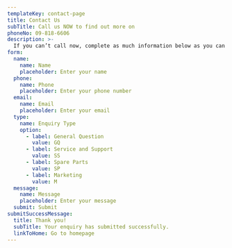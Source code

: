 ```yaml
---
templateKey: contact-page
title: Contact Us
subTitle: Call us NOW to find out more on
phoneNo: 09-818-6606
description: >-
  If you can’t call now, complete as much information below as you can and we’ll be in touch with you to talk through your requirements. Your enquiry will be answered within 2 business days by a representative of Snug Insulation Limited.
form:
  name:
    name: Name
    placeholder: Enter your name
  phone:
    name: Phone
    placeholder: Enter your phone number
  email:
    name: Email
    placeholder: Enter your email
  type:
    name: Enquiry Type
    option:
      - label: General Question
        value: GQ
      - label: Service and Support
        value: SS
      - label: Spare Parts
        value: SP
      - label: Marketing
        value: M
  message:
    name: Message
    placeholder: Enter your message
  submit: Submit
submitSuccessMessage:
  title: Thank you!
  subTitle: Your enquiry has submitted successfully.
  linkToHome: Go to homepage
---
```


